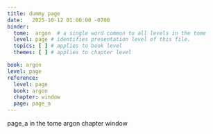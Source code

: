 ```yaml
---
title: dummy page
date:   2025-10-12 01:00:00 -0700
binder:
  tome:  argon  # a single word common to all levels in the tome 
  level: page # identifies presentation level of this file.
  topics: [ ] # applies to book level
  themes: [ ] # applies to chapter level

book: argon
level: page
reference:
  level: page
  book: argon
  chapter: window
  page: page_a
---
```


page_a in the tome argon chapter window
